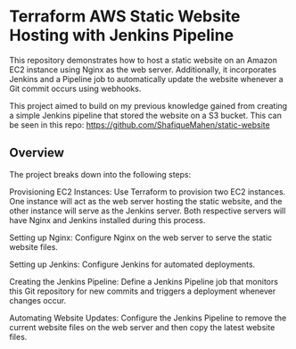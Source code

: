# Terraform AWS Static Website Hosting with Jenkins Pipeline

This repository demonstrates how to host a static website on an Amazon EC2 instance using Nginx as the web server. Additionally, it incorporates Jenkins and a Pipeline job to automatically update the website whenever a Git commit occurs using webhooks.

This project aimed to build on my previous knowledge gained from creating a simple Jenkins pipeline that stored the website on a S3 bucket. This can be seen in this repo: https://github.com/ShafiqueMahen/static-website

## Overview
The project breaks down into the following steps:

Provisioning EC2 Instances: Use Terraform to provision two EC2 instances. One instance will act as the web server hosting the static website, and the other instance will serve as the Jenkins server. Both respective servers will have Nginx and Jenkins installed during this process.

Setting up Nginx: Configure Nginx on the web server to serve the static website files.

Setting up Jenkins: Configure Jenkins for automated deployments.

Creating the Jenkins Pipeline: Define a Jenkins Pipeline job that monitors this Git repository for new commits and triggers a deployment whenever changes occur.

Automating Website Updates: Configure the Jenkins Pipeline to remove the current website files on the web server and then copy the latest website files.

